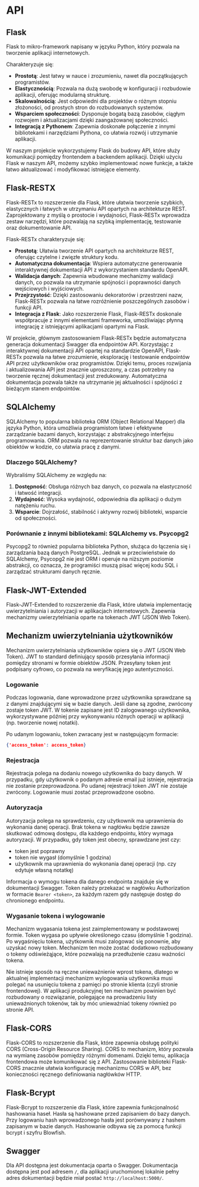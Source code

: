 # API

## Flask

Flask to mikro-framework napisany w języku Python, który pozwala na tworzenie aplikacji internetowych.

Charakteryzuje się:

- **Prostotą**: Jest łatwy w nauce i zrozumieniu, nawet dla początkujących programistów.
- **Elastycznością**: Pozwala na dużą swobodę w konfiguracji i rozbudowie aplikacji, oferując modularną strukturę.
- **Skalowalnością**: Jest odpowiedni dla projektów o różnym stopniu złożoności, od prostych stron do rozbudowanych systemów.
- **Wsparciem społeczności**: Dysponuje bogatą bazą zasobów, ciągłym rozwojem i aktualizacjami dzięki zaangażowanej społeczności.
- **Integracją z Pythonem**: Zapewnia doskonałe połączenie z innymi bibliotekami i narzędziami Pythona, co ułatwia rozwój i utrzymanie aplikacji.

W naszym projekcie wykorzystujemy Flask do budowy API, które służy komunikacji pomiędzy frontendem a backendem aplikacji. Dzięki użyciu Flask w naszym API, możemy szybko implementować nowe funkcje, a także łatwo aktualizować i modyfikować istniejące elementy.

## Flask-RESTX

Flask-RESTx to rozszerzenie dla Flask, które ułatwia tworzenie szybkich, elastycznych i łatwych w utrzymaniu API opartych na architekturze REST. Zaprojektowany z myślą o prostocie i wydajności, Flask-RESTx wprowadza zestaw narzędzi, które pozwalają na szybką implementację, testowanie oraz dokumentowanie API.

Flask-RESTx charakteryzuje się:

- **Prostotą**: Ułatwia tworzenie API opartych na architekturze REST, oferując czytelne i zwięzłe struktury kodu.
- **Automatyczna dokumentacja**: Wspiera automatyczne generowanie interaktywnej dokumentacji API z wykorzystaniem standardu OpenAPI.
- **Walidacja danych**: Zapewnia wbudowane mechanizmy walidacji danych, co pozwala na utrzymanie spójności i poprawności danych wejściowych i wyjściowych.
- **Przejrzystość**: Dzięki zastosowaniu dekoratorów i przestrzeni nazw, Flask-RESTx pozwala na łatwe rozróżnienie poszczególnych zasobów i funkcji API.
- **Integracja z Flask**: Jako rozszerzenie Flask, Flask-RESTx doskonale współpracuje z innymi elementami frameworka, umożliwiając płynną integrację z istniejącymi aplikacjami opartymi na Flask.

W projekcie, głównym zastosowaniem Flask-RESTx będzie automatyczna generacja dokumentacji Swagger dla endpointów API. Korzystając z interaktywnej dokumentacji API opartej na standardzie OpenAPI, Flask-RESTx pozwala na łatwe zrozumienie, eksplorację i testowanie endpointów API przez użytkowników oraz programistów. Dzięki temu, proces rozwijania i aktualizowania API jest znacznie uproszczony, a czas potrzebny na tworzenie ręcznej dokumentacji jest zredukowany. Automatyczna dokumentacja pozwala także na utrzymanie jej aktualności i spójności z bieżącym stanem endpointów.

## SQLAlchemy

SQLAlchemy to popularna biblioteka ORM (Object Relational Mapper) dla języka Python, która umożliwia programistom łatwe i efektywne zarządzanie bazami danych, korzystając z abstrakcyjnego interfejsu programowania. ORM pozwala na reprezentowanie struktur baz danych jako obiektów w kodzie, co ułatwia pracę z danymi.

### Dlaczego SQLAlchemy?

Wybraliśmy SQLAlchemy ze względu na:

1. **Dostępność**: Obsługa różnych baz danych, co pozwala na elastyczność i łatwość integracji.
2. **Wydajność**: Wysoka wydajność, odpowiednia dla aplikacji o dużym natężeniu ruchu.
3. **Wsparcie**: Dojrzałość, stabilność i aktywny rozwój biblioteki, wsparcie od społeczności.

### Porównanie z innymi bibliotekami: SQLAlchemy vs. Psycopg2

Psycopg2 to również popularna biblioteka Python, służąca do łączenia się i zarządzania bazą danych PostgreSQL. Jednak w przeciwieństwie do SQLAlchemy, Psycopg2 nie jest ORM i operuje na niższym poziomie abstrakcji, co oznacza, że programiści muszą pisać więcej kodu SQL i zarządzać strukturami danych ręcznie.

## Flask-JWT-Extended

Flask-JWT-Extended to rozszerzenie dla Flask, które ułatwia implementację uwierzytelniania i autoryzacji w aplikacjach internetowych. Zapewnia mechanizmy uwierzytelniania oparte na tokenach JWT (JSON Web Token).

## Mechanizm uwierzytelniania użytkowników

Mechanizm uwierzytelniania użytkowników opiera się o JWT (JSON Web Token). JWT to standard definiujący sposób przesyłania informacji
pomiędzy stronami w formie obiektów JSON. Przesyłany token jest podpisany cyfrowo, co pozwala na weryfikację jego autentyczności.

### Logowanie

Podczas logowania, dane wprowadzone przez użytkownika sprawdzane są z danymi znajdującymi się w bazie danych. Jeśli dane są zgodne,
zwrócony zostaje token JWT. W tokenie zapisane jest ID zalogowanego użytkownika, wykorzystywane później przy wykonywaniu różnych operacji w aplikacji (np. tworzenie nowej notatki).

Po udanym logowaniu, token zwracany jest w następującym formacie:

```json
{'access_token': access_token}
```

### Rejestracja

Rejestracja polega na dodaniu nowego użytkownika do bazy danych. W przypadku, gdy użytkownik o podanym adresie email już istnieje, rejestracja nie zostanie przeprowadzona. Po udanej rejestracji token JWT nie zostaje zwrócony. Logowanie musi zostać przeprowadzone osobno.

### Autoryzacja

Autoryzacja polega na sprawdzeniu, czy użytkownik ma uprawnienia do wykonania danej operacji. Brak tokena w nagłówku będzie
zawsze skutkować odmową dostępu, dla każdego endpointu, który wymaga autoryzacji. W przypadku, gdy token jest obecny, sprawdzane jest czy:

- token jest poprawny
- token nie wygasł (domyślnie 1 godzina)
- użytkownik ma uprawnienia do wykonania danej operacji (np. czy edytuje własną notatkę)

Informacja o wymogu tokena dla danego endpointa znajduje się w dokumentacji Swagger. Token należy przekazać w nagłówku Authorization w formacie `Bearer <token>`, za każdym razem
gdy następuje dostęp do chronionego endpointu.

### Wygasanie tokena i wylogowanie

Mechanizm wygasania tokena jest zaimplementowany w podstawowej formie. Token wygasa po upływie określonego czasu (domyślnie 1 godzina). Po wygaśnięciu tokena, użytkownik musi zalogować się ponownie, aby uzyskać nowy token. Mechanizm ten może
zostać dodatkowo rozbudowany o tokeny odświeżąjące, które pozwalają na przedłużenie czasu ważności tokena.

Nie istnieje sposób na ręczne unieważnienie wprost tokena, dlatego w aktualnej implementacji mechanizm wylogowania
użytkownika musi polegać na usunięciu tokena z pamięci po stronie klienta (czyli stronie frontendowej). W aplikacji produkcyjnej ten mechanizm powinien być
rozbudowany o rozwiązanie, polegające na prowadzeniu listy unieważnionych tokenów, tak by móc unieważniać tokeny również po stronie API.

## Flask-CORS

Flask-CORS to rozszerzenie dla Flask, które zapewnia obsługę polityki CORS (Cross-Origin Resource Sharing). CORS to mechanizm, który pozwala na wymianę zasobów pomiędzy różnymi domenami. Dzięki temu, aplikacja frontendowa może komunikować się z API. Zastosowanie biblioteki Flask-CORS znacznie ułatwia konfigurację mechanizmu CORS w API, bez konieczności ręcznego definiowania nagłówków HTTP.

## Flask-Bcrypt

Flask-Bcrypt to rozszerzenie dla Flask, które zapewnia funkcjonalność hashowania haseł. Hasła są hashowane przed zapisaniem do bazy danych. Przy logowaniu hash wprowadzonego hasła jest porównywany z hashem zapisanym w bazie danych. Hashowanie odbywa się za pomocą funkcji bcrypt i szyfru Blowfish.

## Swagger

Dla API dostępna jest dokumentacja oparta o Swagger. Dokumentacja dostępna jest pod adresem `/`, dla aplikacji uruchomionej lokalnie pełny adres dokumentacji będzie miał postać `http://localhost:5000/`.
